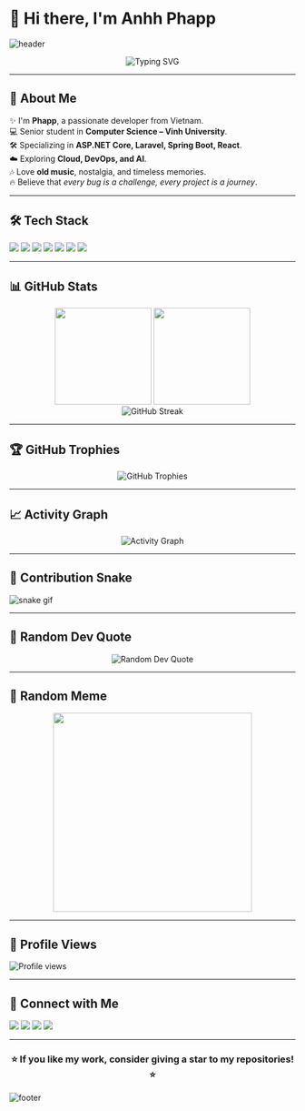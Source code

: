 # 👋 Hi there, I'm Anhh Phapp  

![header](https://capsule-render.vercel.app/api?type=waving&color=gradient&height=160&section=header&text=Welcome+to+AnhhPhapp's+World!&fontSize=35&fontAlignY=35)

<div align="center">
  <img src="https://readme-typing-svg.herokuapp.com?font=Fira+Code&size=22&duration=3000&pause=1000&color=FF6EC7&center=true&vCenter=true&width=600&lines=Software+Developer;Backend+Engineer;Tech+Explorer;Old+Music+Lover;Always+Learning+New+Things" alt="Typing SVG" />
</div>

---

## 🌟 About Me  

✨ I'm **Phapp**, a passionate developer from Vietnam.  
💻 Senior student in **Computer Science – Vinh University**.  
🛠 Specializing in **ASP.NET Core, Laravel, Spring Boot, React**.  
☁️ Exploring **Cloud, DevOps, and AI**.  
🎶 Love **old music**, nostalgia, and timeless memories.  
🔥 Believe that *every bug is a challenge, every project is a journey*.  

---

## 🛠 Tech Stack  

<p>
  <img src="https://img.shields.io/badge/.NET-512BD4?style=for-the-badge&logo=dotnet&logoColor=white"/>
  <img src="https://img.shields.io/badge/Laravel-FF2D20?style=for-the-badge&logo=laravel&logoColor=white"/>
  <img src="https://img.shields.io/badge/Spring%20Boot-6DB33F?style=for-the-badge&logo=spring-boot&logoColor=white"/>
  <img src="https://img.shields.io/badge/React-61DAFB?style=for-the-badge&logo=react&logoColor=black"/>
  <img src="https://img.shields.io/badge/MySQL-4479A1?style=for-the-badge&logo=mysql&logoColor=white"/>
  <img src="https://img.shields.io/badge/Git-F05032?style=for-the-badge&logo=git&logoColor=white"/>
  <img src="https://img.shields.io/badge/Visual%20Studio-5C2D91?style=for-the-badge&logo=visual-studio&logoColor=white"/>
</p>

---

## 📊 GitHub Stats  

<div align="center">
  <img height="170em" src="https://github-readme-stats.vercel.app/api?username=Anhhphap2004&show_icons=true&theme=tokyonight&include_all_commits=true&count_private=true"/>
  <img height="170em" src="https://github-readme-stats.vercel.app/api/top-langs/?username=Anhhphap2004&layout=compact&langs_count=8&theme=tokyonight"/>
</div>

<div align="center">
  <img src="https://github-readme-streak-stats.herokuapp.com/?user=Anhhphap2004&theme=tokyonight" alt="GitHub Streak" />
</div>

---

## 🏆 GitHub Trophies  

<div align="center">
  <img src="https://github-profile-trophy.vercel.app/?username=Anhhphap2004&theme=tokyonight&no-frame=false&no-bg=false&margin-w=4" alt="GitHub Trophies" />
</div>

---

## 📈 Activity Graph  

<div align="center">
  <img src="https://github-readme-activity-graph.vercel.app/graph?username=Anhhphap2004&theme=tokyo-night&bg_color=1a1b27&color=70a5fd&line=70a5fd&point=ffffff&area=true&hide_border=true" alt="Activity Graph" />
</div>

---

## 🐍 Contribution Snake  

![snake gif](https://github.com/Anhhphap2004/Anhhphap2004/blob/output/github-contribution-grid-snake.svg)

---

## 💭 Random Dev Quote  

<div align="center">
  <img src="https://quotes-github-readme.vercel.app/api?type=horizontal&theme=tokyonight" alt="Random Dev Quote" />
</div>

---

## 🧩 Random Meme  

<div align="center">
  <img src="https://random-memer.herokuapp.com/" width="350"/>
</div>

---

## 👀 Profile Views  

<p align="left"> 
  <img src="https://komarev.com/ghpvc/?username=Anhhphap2004&color=blueviolet&style=flat-square&label=Profile+Views" alt="Profile views" />
</p>

---

## 🤝 Connect with Me  

<p>
  <a href="https://facebook.com/AnhPhapp24" target="_blank"><img src="https://img.shields.io/badge/Facebook-1877f2?style=for-the-badge&logo=facebook&logoColor=white"/></a>
  <a href="https://www.instagram.com/anh_phap204" target="_blank"><img src="https://img.shields.io/badge/Instagram-E4405F?style=for-the-badge&logo=instagram&logoColor=white"/></a>
  <a href="mailto:yourmail@gmail.com"><img src="https://img.shields.io/badge/Gmail-d14836?style=for-the-badge&logo=gmail&logoColor=white"/></a>
  <a href="https://www.tiktok.com/@anhhphapp204"><img src="https://img.shields.io/badge/TikTok-000000?style=for-the-badge&logo=tiktok&logoColor=white"/></a>
</p>

---

<div align="center">
  <h3>⭐ If you like my work, consider giving a star to my repositories! ⭐</h3>
</div>

![footer](https://capsule-render.vercel.app/api?type=waving&color=gradient&height=120&section=footer)
